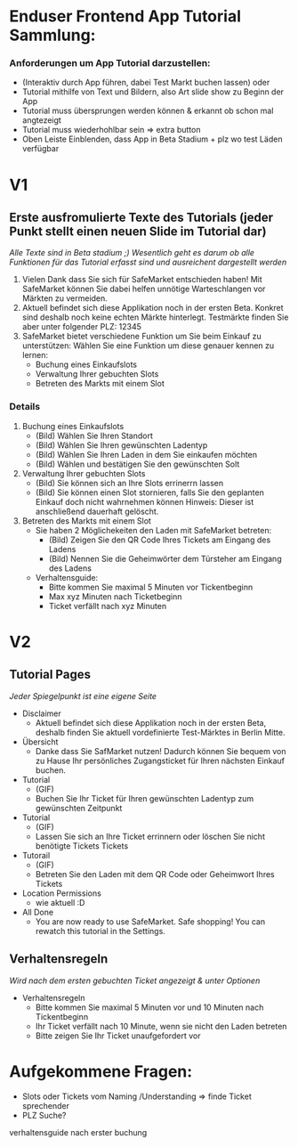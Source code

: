 # Enduser Frontend App Tutorial Sammlung:

### Anforderungen um App Tutorial darzustellen:
-	(Interaktiv durch App führen, dabei Test Markt buchen lassen) oder
-	Tutorial mithilfe von Text und Bildern, also Art slide show zu Beginn der App
-   Tutorial muss übersprungen werden können & erkannt ob schon mal angtezeigt
-   Tutorial muss wiederhohlbar sein => extra button
-	Oben Leiste Einblenden, dass App in Beta Stadium + plz wo test Läden verfügbar

# V1
## Erste ausfromulierte Texte des Tutorials (jeder Punkt stellt einen neuen Slide im Tutorial dar)
*Alle Texte sind in Beta stadium ;) Wesentlich geht es darum ob alle Funktionen für das Tutorial erfasst sind und ausreichent dargestellt werden*
1. Vielen Dank dass Sie sich für SafeMarket entschieden haben! Mit SafeMarket können Sie dabei helfen unnötige Warteschlangen vor Märkten zu vermeiden.
2. Aktuell befindet sich diese Applikation noch in der ersten Beta. Konkret sind deshalb noch keine echten Märkte hinterlegt. Testmärkte finden Sie aber unter folgender PLZ: 12345
3. SafeMarket bietet verschiedene Funktion um Sie beim Einkauf zu unterstützen: Wählen Sie eine Funktion um diese genauer kennen zu lernen:
    - Buchung eines Einkaufslots
    - Verwaltung Ihrer gebuchten Slots
    - Betreten des Markts mit einem Slot

### Details 
1. Buchung eines Einkaufslots
    - (Bild) Wählen Sie Ihren Standort
    - (Bild) Wählen Sie Ihren gewünschten Ladentyp
    - (Bild) Wählen Sie Ihren Laden in dem Sie einkaufen möchten
    - (Bild) Wählen und bestätigen Sie den gewünschten Solt
2. Verwaltung Ihrer gebuchten Slots
    - (Bild) Sie können sich an Ihre Slots errinerrn lassen
    - (Bild) Sie können einen Slot stornieren, falls Sie den geplanten Einkauf doch nicht wahrnehmen können Hinweis: Dieser ist anschließend dauerhaft gelöscht.
3. Betreten des Markts mit einem Slot
    - Sie haben 2 Möglichekeiten den Laden mit SafeMarket betreten:
        - (Bild) Zeigen Sie den QR Code Ihres Tickets am Eingang des Ladens
        - (Bild) Nennen Sie die Geheimwörter dem Türsteher am Eingang des Ladens
    - Verhaltensguide:
        - Bitte kommen Sie maximal 5 Minuten vor Tickentbeginn
        - Max xyz Minuten nach Ticketbeginn
        - Ticket verfällt nach xyz Minuten

# V2 
## Tutorial Pages
*Jeder Spiegelpunkt ist eine eigene Seite*
- Disclaimer
    *  Aktuell befindet sich diese Applikation noch in der ersten Beta, deshalb finden Sie aktuell vordefinierte Test-Märktes in Berlin Mitte.
- Übersicht
    * Danke dass Sie SafMarket nutzen! Dadurch können Sie bequem von zu Hause Ihr persönliches Zugangsticket für Ihren nächsten Einkauf buchen.
- Tutorial
    * (GIF) 
    * Buchen Sie Ihr Ticket für Ihren gewünschten Ladentyp zum gewünschten Zeitpunkt 
- Tutorial
    * (GIF) 
    * Lassen Sie sich an Ihre Ticket errinnern oder löschen Sie nicht benötigte Tickets Tickets
- Tutorail
    * (GIF)
    * Betreten Sie den Laden mit dem QR Code oder Geheimwort Ihres Tickets
- Location Permissions
    * wie aktuell :D
- All Done
    * You are now ready to use SafeMarket. Safe shopping! You can rewatch this tutorial in the Settings.

## Verhaltensregeln
*Wird nach dem ersten gebuchten Ticket angezeigt & unter Optionen*
- Verhaltensregeln
    * Bitte kommen Sie maximal 5 Minuten vor und 10 Minuten nach Tickentbeginn
    * Ihr Ticket verfällt nach 10 Minute, wenn sie nicht den Laden betreten
    * Bitte zeigen Sie Ihr Ticket unaufgefordert vor

# Aufgekommene Fragen:
- Slots oder Tickets vom Naming /Understanding => finde Ticket sprechender
- PLZ Suche?

verhaltensguide nach erster buchung